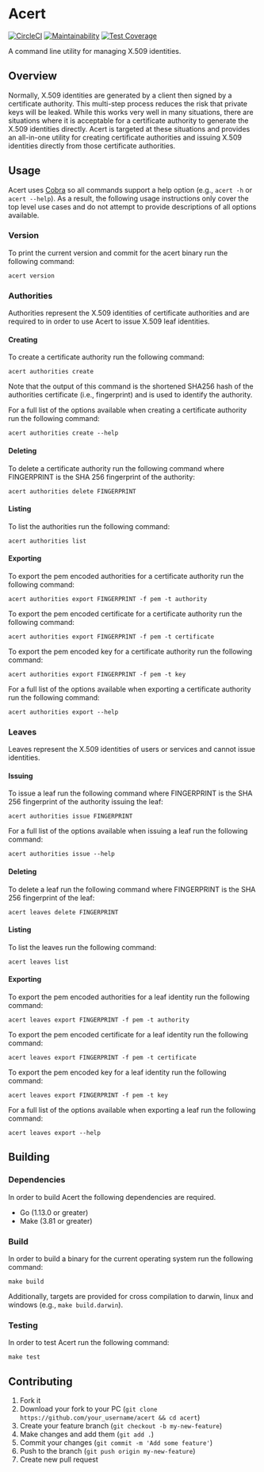 # Acert

[![CircleCI](https://circleci.com/gh/greymatter-io/acert.svg?style=svg)](https://circleci.com/gh/greymatter-io/acert)
[![Maintainability](https://api.codeclimate.com/v1/badges/e6075ec40b30e413437c/maintainability)](https://codeclimate.com/github/greymatter-io/acert/maintainability)
[![Test Coverage](https://api.codeclimate.com/v1/badges/e6075ec40b30e413437c/test_coverage)](https://codeclimate.com/github/greymatter-io/acert/test_coverage)

A command line utility for managing X.509 identities.

## Overview

Normally, X.509 identities are generated by a client then signed by a certificate authority. This multi-step process reduces the risk that private keys will be leaked. While this works very well in many situations, there are situations where it is acceptable for a certificate authority to generate the X.509 identities directly. Acert is targeted at these situations and provides an all-in-one utility for creating certificate authorities and issuing X.509 identities directly from those certificate authorities.

## Usage

Acert uses [Cobra](https://github.com/spf13/cobra) so all commands support a help option (e.g., `acert -h` or `acert --help`). As a result, the following usage instructions only cover the top level use cases and do not attempt to provide descriptions of all options available.

### Version

To print the current version and commit for the acert binary run the following command:

    acert version 

### Authorities

Authorities represent the X.509 identities of certificate authorities and are required to in order to use Acert to issue X.509 leaf identities.  

#### Creating

To create a certificate authority run the following command:

    acert authorities create

Note that the output of this command is the shortened SHA256 hash of the authorities certificate (i.e., fingerprint) and is used to identify the authority.

For a full list of the options available when creating a certificate authority run the following command:

    acert authorities create --help

#### Deleting

To delete a certificate authority run the following command where FINGERPRINT is the SHA 256 fingerprint of the authority:

    acert authorities delete FINGERPRINT

#### Listing

To list the authorities run the following command:

    acert authorities list

#### Exporting

To export the pem encoded authorities for a certificate authority run the following command:

    acert authorities export FINGERPRINT -f pem -t authority

To export the pem encoded certificate for a certificate authority run the following command:

    acert authorities export FINGERPRINT -f pem -t certificate

To export the pem encoded key for a certificate authority run the following command:

    acert authorities export FINGERPRINT -f pem -t key

For a full list of the options available when exporting a certificate authority run the following command:

    acert authorities export --help

### Leaves

Leaves represent the X.509 identities of users or services and cannot issue identities.

#### Issuing

To issue a leaf run the following command where FINGERPRINT is the SHA 256 fingerprint of the authority issuing the leaf:

    acert authorities issue FINGERPRINT

For a full list of the options available when issuing a leaf run the following command:

    acert authorities issue --help

#### Deleting

To delete a leaf run the following command where FINGERPRINT is the SHA 256 fingerprint of the leaf:

    acert leaves delete FINGERPRINT

#### Listing

To list the leaves run the following command:

    acert leaves list

#### Exporting

To export the pem encoded authorities for a leaf identity run the following command:

    acert leaves export FINGERPRINT -f pem -t authority

To export the pem encoded certificate for a leaf identity run the following command:

    acert leaves export FINGERPRINT -f pem -t certificate

To export the pem encoded key for a leaf identity run the following command:

    acert leaves export FINGERPRINT -f pem -t key

For a full list of the options available when exporting a leaf run the following command:

    acert leaves export --help

## Building

### Dependencies

In order to build Acert the following dependencies are required.

- Go (1.13.0 or greater)
- Make (3.81 or greater)

### Build

In order to build a binary for the current operating system run the following command:

    make build

Additionally, targets are provided for cross compilation to darwin, linux and windows (e.g., `make build.darwin`).

### Testing

In order to test Acert run the following command:

    make test

## Contributing

1. Fork it
1. Download your fork to your PC (`git clone https://github.com/your_username/acert && cd acert`)
1. Create your feature branch (`git checkout -b my-new-feature`)
1. Make changes and add them (`git add .`)
1. Commit your changes (`git commit -m 'Add some feature'`)
1. Push to the branch (`git push origin my-new-feature`)
1. Create new pull request
